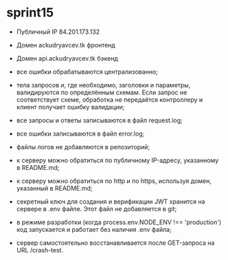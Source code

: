 # sprint15

* Публичный IP 84.201.173.132    
* Домен ackudryavcev.tk   фронтенд
* Домен api.ackudryavcev.tk бэкенд

* все ошибки обрабатываются централизованно;
* тела запросов и, где необходимо, заголовки и параметры, валидируются по определённым схемам. Если запрос не соответствует схеме, обработка не передаётся контроллеру и клиент получает ошибку валидации;
* все запросы и ответы записываются в файл request.log;
* все ошибки записываются в файл error.log;
* файлы логов не добавляются в репозиторий;
* к серверу можно обратиться по публичному IP-адресу, указанному в README.md;
* к серверу можно обратиться по http и по https, используя домен, указанный в README.md;
* секретный ключ для создания и верификации JWT хранится на сервере в .env файле. Этот файл не добавляется в git;
* в режиме разработки (когда process.env.NODE_ENV !== 'production') код запускается и работает без наличия .env файла;
* сервер самостоятельно восстанавливается после GET-запроса на URL /crash-test.
